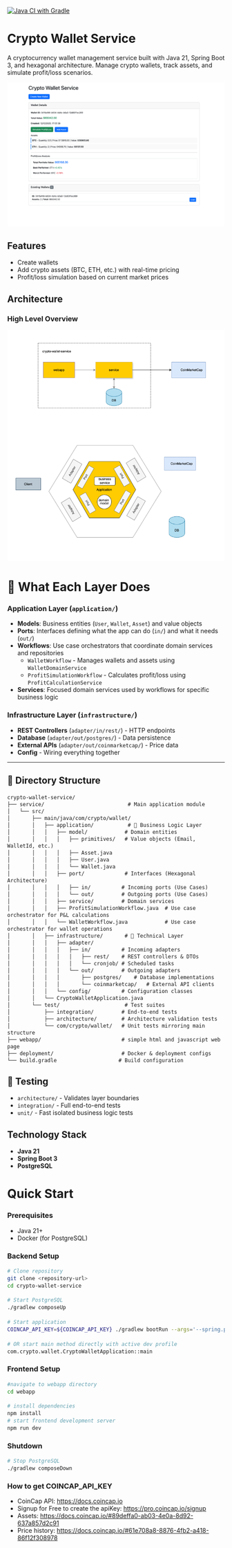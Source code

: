 [![Java CI with Gradle](https://github.com/devbith/crypto-wallet-service/actions/workflows/gradle.yml/badge.svg)](https://github.com/devbith/crypto-wallet-service/actions/workflows/gradle.yml)

# Crypto Wallet Service

A cryptocurrency wallet management service built with Java 21, Spring Boot 3, and hexagonal architecture. 
Manage crypto wallets, track assets, and simulate profit/loss scenarios.

<img src="assets/demo.png" alt="Demo Screenshot"/>

## Features
- Create wallets 
- Add crypto assets (BTC, ETH, etc.) with real-time pricing
- Profit/loss simulation based on current market prices

## Architecture

### High Level Overview
<img src="assets/architecture.png" alt="Architecture Diagram"/>

# 🎯 What Each Layer Does

### Application Layer (`application/`)
- **Models**: Business entities (`User`, `Wallet`, `Asset`) and value objects
- **Ports**: Interfaces defining what the app can do (`in/`) and what it needs (`out/`)
- **Workflows**: Use case orchestrators that coordinate domain services and repositories
    - `WalletWorkflow` - Manages wallets and assets using `WalletDomainService`
    - `ProfitSimulationWorkflow` - Calculates profit/loss using `ProfitCalculationService`
- **Services**: Focused domain services used by workflows for specific business logic

### Infrastructure Layer (`infrastructure/`)
- **REST Controllers** (`adapter/in/rest/`) - HTTP endpoints
- **Database** (`adapter/out/postgres/`) - Data persistence
- **External APIs** (`adapter/out/coinmarketcap/`) - Price data
- **Config** - Wiring everything together

---

## 📁 Directory Structure

```
crypto-wallet-service/
├── service/                           # Main application module
│   └── src/
│       ├── main/java/com/crypto/wallet/
│       │   ├── application/           # 🎯 Business Logic Layer
│       │   │   ├── model/            # Domain entities
│       │   │   │   ├── primitives/   # Value objects (Email, WalletId, etc.)
│       │   │   │   ├── Asset.java
│       │   │   │   ├── User.java
│       │   │   │   └── Wallet.java
│       │   │   ├── port/             # Interfaces (Hexagonal Architecture)
│       │   │   │   ├── in/          # Incoming ports (Use Cases)
│       │   │   │   └── out/         # Outgoing ports (Use Cases)
│       │   │   ├── service/         # Domain services
│       │   │   ├── ProfitSimulationWorkflow.java  # Use case orchestrator for P&L calculations
│       │   │   └── WalletWorkflow.java            # Use case orchestrator for wallet operations
│       │   ├── infrastructure/       # 🔧 Technical Layer
│       │   │   ├── adapter/
│       │   │   │   ├── in/          # Incoming adapters
│       │   │   │   │   ├── rest/    # REST controllers & DTOs
│       │   │   │   │   └── cronjob/ # Scheduled tasks
│       │   │   │   └── out/         # Outgoing adapters
│       │   │   │       ├── postgres/    # Database implementations
│       │   │   │       └── coinmarketcap/   # External API clients
│       │   │   └── config/          # Configuration classes
│       │   └── CryptoWalletApplication.java
│       └── test/                     # Test suites
│           ├── integration/         # End-to-end tests
│           ├── architecture/        # Architecture validation tests
│           └── com/crypto/wallet/   # Unit tests mirroring main structure
├── webapp/                          # simple html and javascript web page 
├── deployment/                      # Docker & deployment configs
└── build.gradle                    # Build configuration
```


## 🧪 Testing

- `architecture/` - Validates layer boundaries
- `integration/` - Full end-to-end tests
- `unit/` - Fast isolated business logic tests



## Technology Stack

- **Java 21**
- **Spring Boot 3**
- **PostgreSQL**

# Quick Start

### Prerequisites
- Java 21+ 
- Docker (for PostgreSQL)

### Backend Setup

```bash
# Clone repository
git clone <repository-url>
cd crypto-wallet-service

# Start PostgreSQL
./gradlew composeUp

# Start application 
COINCAP_API_KEY=${COINCAP_API_KEY} ./gradlew bootRun --args='--spring.profiles.active=dev'

# OR start main method directly with active dev profile
com.crypto.wallet.CryptoWalletApplication::main 
```

### Frontend Setup

```bash
#navigate to webapp directory
cd webapp

# install dependencies
npm install
# start frontend development server
npm run dev
```

### Shutdown
```bash
# Stop PostgreSQL
./gradlew composeDown
```


### How to get COINCAP_API_KEY 
- CoinCap API: https://docs.coincap.io
- Signup for Free to create the apiKey: https://pro.coincap.io/signup
- Assets: https://docs.coincap.io/#89deffa0-ab03-4e0a-8d92-637a857d2c91
- Price history: https://docs.coincap.io/#61e708a8-8876-4fb2-a418-86f12f308978
